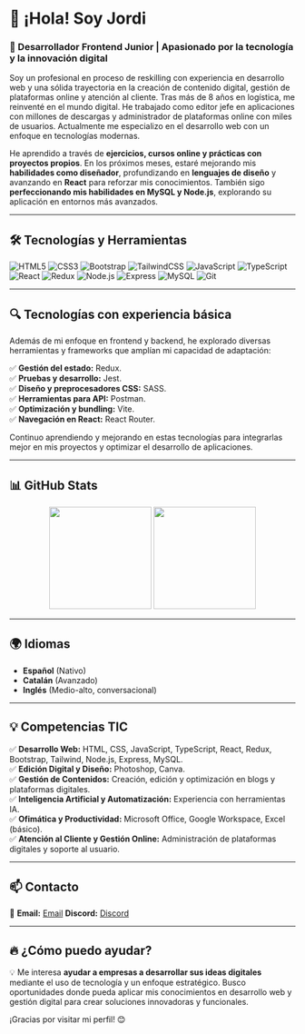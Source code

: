 # 👋 ¡Hola! Soy Jordi

### 🚀 Desarrollador Frontend Junior | Apasionado por la tecnología y la innovación digital

Soy un profesional en proceso de reskilling con experiencia en desarrollo web y una sólida trayectoria en la creación de contenido digital, gestión de plataformas online y atención al cliente. Tras más de 8 años en logística, me reinventé en el mundo digital. He trabajado como editor jefe en aplicaciones con millones de descargas y administrador de plataformas online con miles de usuarios. Actualmente me especializo en el desarrollo web con un enfoque en tecnologías modernas.

He aprendido a través de **ejercicios, cursos online y prácticas con proyectos propios**. En los próximos meses, estaré mejorando mis **habilidades como diseñador**, profundizando en **lenguajes de diseño** y avanzando en **React** para reforzar mis conocimientos. También sigo **perfeccionando mis habilidades en MySQL y Node.js**, explorando su aplicación en entornos más avanzados.

---

## 🛠️ Tecnologías y Herramientas

![HTML5](https://img.shields.io/badge/HTML5-E34F26?style=for-the-badge&logo=html5&logoColor=white)
![CSS3](https://img.shields.io/badge/CSS3-1572B6?style=for-the-badge&logo=css3&logoColor=white)
![Bootstrap](https://img.shields.io/badge/Bootstrap-7952B3?style=for-the-badge&logo=bootstrap&logoColor=white)
![TailwindCSS](https://img.shields.io/badge/Tailwind_CSS-38B2AC?style=for-the-badge&logo=tailwind-css&logoColor=white)
![JavaScript](https://img.shields.io/badge/JavaScript-F7DF1E?style=for-the-badge&logo=javascript&logoColor=black)
![TypeScript](https://img.shields.io/badge/TypeScript-007ACC?style=for-the-badge&logo=typescript&logoColor=white)
![React](https://img.shields.io/badge/React-61DAFB?style=for-the-badge&logo=react&logoColor=black)
![Redux](https://img.shields.io/badge/Redux-764ABC?style=for-the-badge&logo=redux&logoColor=white)
![Node.js](https://img.shields.io/badge/Node.js-339933?style=for-the-badge&logo=nodedotjs&logoColor=white)
![Express](https://img.shields.io/badge/Express.js-000000?style=for-the-badge&logo=express&logoColor=white)
![MySQL](https://img.shields.io/badge/MySQL-4479A1?style=for-the-badge&logo=mysql&logoColor=white)
![Git](https://img.shields.io/badge/Git-F05032?style=for-the-badge&logo=git&logoColor=white)

---

## 🔍 Tecnologías con experiencia básica
Además de mi enfoque en frontend y backend, he explorado diversas herramientas y frameworks que amplían mi capacidad de adaptación:

✅ **Gestión del estado:** Redux.  
✅ **Pruebas y desarrollo:** Jest.  
✅ **Diseño y preprocesadores CSS:** SASS.  
✅ **Herramientas para API:** Postman.  
✅ **Optimización y bundling:** Vite.  
✅ **Navegación en React:** React Router.  

Continuo aprendiendo y mejorando en estas tecnologías para integrarlas mejor en mis proyectos y optimizar el desarrollo de aplicaciones.

---

## 📊 GitHub Stats

<div align="center">
  <img height="180em" src="https://github-readme-stats.anuraghazra1.vercel.app/api?username=jordilara&show_icons=true&include_all_commits=true&theme=radical"/>
  <img height="180em" src="https://github-readme-stats.vercel.app/api/top-langs/?username=jordilara&layout=compact&langs_count=10&theme=radical"/>
</div>

---

## 🌍 Idiomas

- **Español** (Nativo)
- **Catalán** (Avanzado)
- **Inglés** (Medio-alto, conversacional)

---

## 💡 Competencias TIC

✅ **Desarrollo Web:** HTML, CSS, JavaScript, TypeScript, React, Redux, Bootstrap, Tailwind, Node.js, Express, MySQL.  
✅ **Edición Digital y Diseño:** Photoshop, Canva.  
✅ **Gestión de Contenidos:** Creación, edición y optimización en blogs y plataformas digitales.  
✅ **Inteligencia Artificial y Automatización:** Experiencia con herramientas IA.  
✅ **Ofimática y Productividad:** Microsoft Office, Google Workspace, Excel (básico).  
✅ **Atención al Cliente y Gestión Online:** Administración de plataformas digitales y soporte al usuario.  

---

## 📫 Contacto

📩 **Email:** [Email](jordilarareyes@gmail.com)
  **Discord:** [Discord](https://discord.com/users/466732760812224523)


---

## 🔥 ¿Cómo puedo ayudar?

💡 Me interesa **ayudar a empresas a desarrollar sus ideas digitales** mediante el uso de tecnología y un enfoque estratégico. Busco oportunidades donde pueda aplicar mis conocimientos en desarrollo web y gestión digital para crear soluciones innovadoras y funcionales.

¡Gracias por visitar mi perfil! 😊
